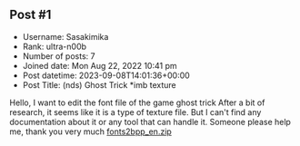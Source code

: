 ## Post #1
- Username: Sasakimika
- Rank: ultra-n00b
- Number of posts: 7
- Joined date: Mon Aug 22, 2022 10:41 pm
- Post datetime: 2023-09-08T14:01:36+00:00
- Post Title: (nds) Ghost Trick *imb texture

Hello, I want to edit the font file of the game ghost trick
After a bit of research, it seems like it is a type of texture file.
But I can't find any documentation about it or any tool that can handle it.
Someone please help me, thank you very much
[fonts2bpp_en.zip](https://xentaxbackup.github.io/file/24320_fonts2bpp_en.zip)
